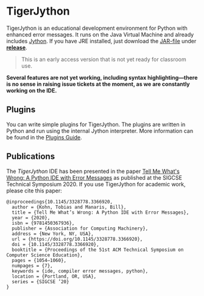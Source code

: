 # TigerJython

TigerJython is an educational development environment for Python with enhanced error messages.  It runs on the Java Virtual Machine and already includes [Jython](https://www.jython.org/).  If you have JRE installed, just download the [JAR-file](https://github.com/Tiger-Jython/TigerJython/releases/download/v3.0-ea%2B2/TigerJython3-ea+2.jar) under [**release**](https://github.com/Tiger-Jython/TigerJython/releases/latest).

> This is an early access version that is not yet ready for classroom use.

**Several features are not yet working, including syntax highlighting&mdash;there is no sense in raising issue tickets at the moment, as we are constantly working on the IDE.**



## Plugins

You can write simple plugins for TigerJython.  The plugins are written in Python and run using the internal Jython interpreter.  More information can be found in the [Plugins Guide](PLUGINS.md).



## Publications

The _TigerJython_ IDE has been presented in the paper 
[Tell Me What's Wrong: A Python IDE with Error Messages](https://dl.acm.org/doi/abs/10.1145/3328778.3366920)
as published at the SIGCSE Technical Symposium 2020.  If you use TigerJython for academic work, please cite this paper:
```
@inproceedings{10.1145/3328778.3366920,
  author = {Kohn, Tobias and Manaris, Bill},
  title = {Tell Me What’s Wrong: A Python IDE with Error Messages},
  year = {2020},
  isbn = {9781450367936},
  publisher = {Association for Computing Machinery},
  address = {New York, NY, USA},
  url = {https://doi.org/10.1145/3328778.3366920},
  doi = {10.1145/3328778.3366920},
  booktitle = {Proceedings of the 51st ACM Technical Symposium on Computer Science Education},
  pages = {1054–1060},
  numpages = {7},
  keywords = {ide, compiler error messages, python},
  location = {Portland, OR, USA},
  series = {SIGCSE ’20}
}
```

